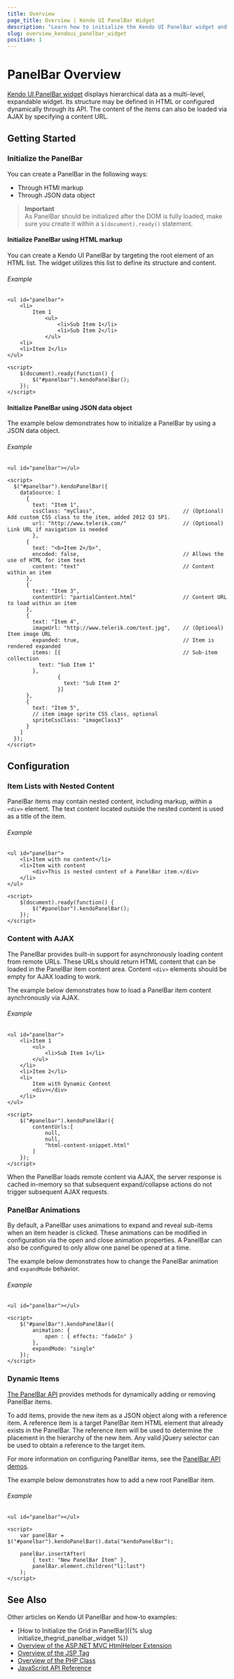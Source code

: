 ```yaml
---
title: Overview
page_title: Overview | Kendo UI PanelBar Widget
description: "Learn how to initialize the Kendo UI PanelBar widget and configure its behaviors."
slug: overview_kendoui_panelbar_widget
position: 1
---
```


# PanelBar Overview

[Kendo UI PanelBar widget](http://demos.telerik.com/kendo-ui/panelbar/index) displays hierarchical data as a multi-level, expandable widget. Its structure may be defined in HTML or configured dynamically through its API. The content of the items can also be loaded via AJAX by specifying a content URL.

## Getting Started

### Initialize the PanelBar 

You can create a PanelBar in the following ways:

* Through HTMl markup
* Through JSON data object 

> **Important**  
> As PanelBar should be initialized after the DOM is fully loaded, make sure you create it within a `$(document).ready()` statement.

#### Initialize PanelBar using HTML markup

You can create a Kendo UI PanelBar by targeting the root element of an HTML list. The widget utilizes this list to define its structure and content.

###### Example

    <ul id="panelbar">
        <li>
            Item 1
                <ul>
                    <li>Sub Item 1</li>
                    <li>Sub Item 2</li>
                </ul>
        <li>
        <li>Item 2</li>
    </ul>
    
    <script>
        $(document).ready(function() {
            $("#panelbar").kendoPanelBar();
        });
    </script>
    
#### Initialize PanelBar using JSON data object

The example below demonstrates how to initialize a PanelBar by using a JSON data object.

###### Example

    <ul id="panelbar"></ul>

    <script>
      $("#panelbar").kendoPanelBar({
        dataSource: [
          {
            text: "Item 1",
            cssClass: "myClass",                            // (Optional) Add custom CSS class to the item, added 2012 Q3 SP1.
            url: "http://www.telerik.com/"                  // (Optional) Link URL if navigation is needed 
            },
          {
            text: "<b>Item 2</b>",
            encoded: false,                                 // Allows the use of HTML for item text
            content: "text"                                 // Content within an item
          },
          {
            text: "Item 3",
            contentUrl: "partialContent.html"               // Content URL to load within an item
          },
          {
            text: "Item 4",
            imageUrl: "http://www.telerik.com/test.jpg",    // (Optional) Item image URL
            expanded: true,                                 // Item is rendered expanded
            items: [{                                       // Sub-item collection
              text: "Sub Item 1"
            },
                    {
                      text: "Sub Item 2"
                    }]
          },
          {
            text: "Item 5",
            // item image sprite CSS class, optional
            spriteCssClass: "imageClass3"
          }
        ]
      });
    </script>
    
## Configuration

### Item Lists with Nested Content

PanelBar items may contain nested content, including markup, within a `<div>` element. The text content located outside the nested content is used as a title of the item.

###### Example

    <ul id="panelbar">
        <li>Item with no content</li>
        <li>Item with content
            <div>This is nested content of a PanelBar item.</div>
        </li>
    </ul>
    
    <script>
        $(document).ready(function() {
            $("#panelbar").kendoPanelBar();
        });
    </script>


### Content with AJAX

The PanelBar provides built-in support for asynchronously loading content from remote URLs. These URLs should return HTML content that can be loaded in the PanelBar item content area. Content `<div>` elements should be empty for AJAX loading to work.

The example below demonstrates how to load a PanelBar item content aynchronously via AJAX. 

###### Example

    <ul id="panelbar">
        <li>Item 1
            <ul>
                <li>Sub Item 1</li>
            </ul>
        </li>
        <li>Item 2</li>
        <li>
            Item with Dynamic Content
            <div></div>
        </li>
    </ul>

    <script>
        $("#panelbar").kendoPanelBar({
            contentUrls:[
                null,
                null,
                "html-content-snippet.html"
            ]
        });
    </script>

When the PanelBar loads remote content via AJAX, the server response is cached in-memory so that subsequent expand/collapse actions do not trigger subsequent AJAX requests.

### PanelBar Animations

By default, a PanelBar uses animations to expand and reveal sub-items when an item header is clicked. These animations can be modified in configuration via the open and close animation properties. A
PanelBar can also be configured to only allow one panel be opened at a time. 

The example below demonstrates how to change the PanelBar animation and `expandMode` behavior.

###### Example

    <ul id="panelbar"></ul>
    
    <script>
        $("#panelBar").kendoPanelBar({
            animation: {
                open : { effects: "fadeIn" }
            },
            expandMode: "single"
        });
    </script>


### Dynamic Items

[The PanelBar API](/api/javascript/ui/panelbar) provides methods for dynamically adding or removing PanelBar items. 

To add items, provide the new item as a JSON object along with a reference item. A reference item is a target PanelBar item HTML element that already exists in the PanelBar. The reference item will be used to determine the placement in the hierarchy of the new item. Any valid jQuery selector can be used to obtain a reference to the target item.

For more information on configuring PanelBar items, see the [PanelBar API demos](http://demos.telerik.com/kendo-ui/panelbar/api).

The example below demonstrates how to add a new root PanelBar item.

###### Example

    <ul id="panelbar"></ul>
    
    <script>
        var panelBar = $("#panelbar").kendoPanelBar().data("kendoPanelBar");

        panelBar.insertAfter(
            { text: "New PanelBar Item" },
            panelBar.element.children("li:last")
        );
    </script>
    
## See Also

Other articles on Kendo UI PanelBar and how-to examples:

* [How to Initialize the Grid in PanelBar]({% slug initialize_thegrid_panelbar_widget %})
* [Overview of the ASP.NET MVC HtmlHelper Extension](/aspnet-mvc/helpers/panelbar/overview)
* [Overview of the JSP Tag](/jsp/tags/panelbar/overview)
* [Overview of the PHP Class](/php/widgets/panelbar/overview)
* [JavaScript API Reference](/api/javascript/ui/panelbar)